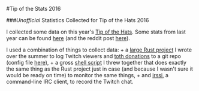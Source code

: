 #Tip of the Stats 2016

###*Unofficial* Statistics Collected for Tip of the Hats 2016

I collected some data on this year's [Tip of the Hats](https://tipofthehats.org). Some stats from last year can be found [here](https://github.com/stensonowen/toth_stats) (and the reddit post [here](https://github.com/stensonowen/toth_stats)). 

I used a combination of things to collect data: 
    + a [large Rust project](https://github.com/stensonowen/page-mon/) I wrote over the summer to log Twitch viewers and [toth donations](https://tipofthehats.com/stats) to a git repo (config file [here](/code/config)), 
    + a gross [shell script](/code/log.sh) I threw together that does exactly the same thing as the Rust project just in case (and because I wasn't sure it would be ready on time) to monitor the same things, 
    + and [irssi](https://irssi.org/), a command-line IRC client, to record the Twitch chat.


